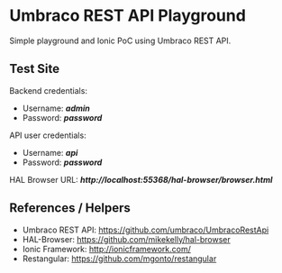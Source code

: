 # Umbraco REST API Playground #

Simple playground and Ionic PoC using Umbraco REST API.

## Test Site ##
	
Backend credentials:

  * Username: ***admin***
  * Password: ***password***

API user credentials:

  * Username: ***api***
  * Password: ***password***

HAL Browser URL: ***http://localhost:55368/hal-browser/browser.html***
  
## References / Helpers ##

  * Umbraco REST API: https://github.com/umbraco/UmbracoRestApi
  * HAL-Browser: https://github.com/mikekelly/hal-browser
  * Ionic Framework: http://ionicframework.com/
  * Restangular: https://github.com/mgonto/restangular